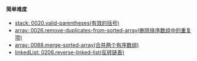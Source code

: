 #### 简单难度
- [stack: 0020.valid-parentheses(有效的括号)](./doc/valid-parentheses.md)
- [array: 0026.remove-duplicates-from-sorted-array(删除排序数组中的重复项)](./doc/remove-duplicates-from-sorted-array.md)
- [array: 0088.merge-sorted-array(合并两个有序数组)](./doc/merge-sorted-array.md)
- [linkedList: 0206.reverse-linked-list(反转链表)](./doc/reverse-linked-list.md)
